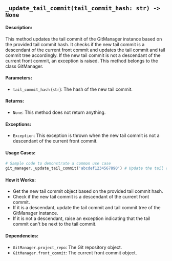 ## `_update_tail_commit(tail_commit_hash: str) -> None`

#### Description:
This method updates the tail commit of the GitManager instance based on the provided tail commit hash. It checks if the new tail commit is a descendant of the current front commit and updates the tail commit and tail commit tree accordingly. If the new tail commit is not a descendant of the current front commit, an exception is raised. This method belongs to the class GitManager.

#### Parameters:
- `tail_commit_hash` (`str`): The hash of the new tail commit.

#### Returns:
- `None`: This method does not return anything.

#### Exceptions:
- `Exception`: This exception is thrown when the new tail commit is not a descendant of the current front commit.

#### Usage Cases:

```python
# Sample code to demonstrate a common use case
git_manager._update_tail_commit('abcdef1234567890') # Update the tail commit
```

#### How it Works:
- Get the new tail commit object based on the provided tail commit hash.
- Check if the new tail commit is a descendant of the current front commit.
- If it is a descendant, update the tail commit and tail commit tree of the GitManager instance.
- If it is not a descendant, raise an exception indicating that the tail commit can't be next to the tail commit.

#### Dependencies:
- `GitManager.project_repo`: The Git repository object.
- `GitManager.front_commit`: The current front commit object.